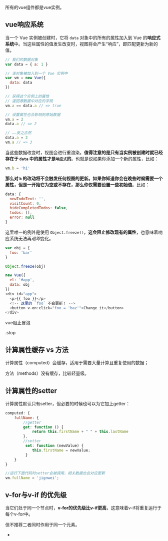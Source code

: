 所有的vue组件都是vue实例。

## vue响应系统

当一个 Vue 实例被创建时，它将 `data` 对象中的所有的属性加入到 Vue 的**响应式系统**中。当这些属性的值发生改变时，视图将会产生“响应”，即匹配更新为新的值。

```js
// 我们的数据对象
var data = { a: 1 }

// 该对象被加入到一个 Vue 实例中
var vm = new Vue({
  data: data
})

// 获得这个实例上的属性
// 返回源数据中对应的字段
vm.a == data.a // => true

// 设置属性也会影响到原始数据
vm.a = 2
data.a // => 2

// ……反之亦然
data.a = 3
vm.a // => 3
```

当这些数据改变时，视图会进行重渲染。**值得注意的是只有当实例被创建时就已经存在于 `data` 中的属性才是`响应式`的**。也就是说如果你添加一个新的属性，比如：

```js
vm.b = 'hi'
```

**那么对 `b` 的改动将不会触发任何视图的更新。**如果你知道你会在晚些时候需要一个属性，但是一开始它为空或不存在，那么你仅需要**设置一些初始值**。比如：

```js
data: {
  newTodoText: '',
  visitCount: 0,
  hideCompletedTodos: false,
  todos: [],
  error: null
}
```

这里唯一的例外是使用 `Object.freeze()`，**这会阻止修改现有的属性**，也意味着响应系统无法再*追踪*变化。

```js
var obj = {
  foo: 'bar'
}

Object.freeze(obj)

new Vue({
  el: '#app',
  data: obj
})
<div id="app">
  <p>{{ foo }}</p>
  <!-- 这里的 `foo` 不会更新！ -->
  <button v-on:click="foo = 'baz'">Change it</button>
</div>
```

vue阻止冒泡

.stop

## 计算属性缓存 vs 方法

计算属性（computed）会缓存，适用于需要大量计算且重复使用的数据；

方法（methods）没有缓存，比较轻量级。

## 计算属性的setter

计算属性默认只有setter，但必要的时候也可以为它加上getter：

~~~js
computed: {
	fullName: {
		//getter
		get: function () {
			return this.firstName + " " + this.lastName
		},
		//setter
         set: function (newValue) {
			this.firstName = newValue;
         }
	}
}

//运行下面代码时setter会被调用，相关数据也会对应更新
vm.fullName = 'jignwei';
~~~

## v-for与v-if 的优先级

当它们处于同一个节点时，**v-for的优先级比v-if更高**，这意味着v-if将重复运行于每个v-for中。

但不推荐二者同时作用于同一个元素。



*